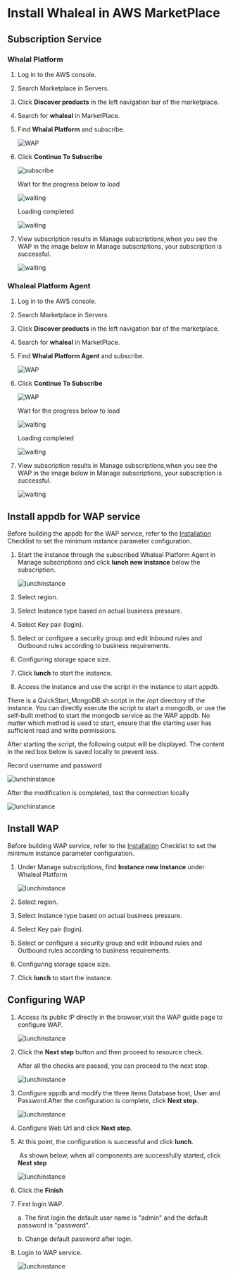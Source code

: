 # Install Whaleal in AWS MarketPlace

## Subscription Service

### Whalal Platform

1. Log in to the AWS console.

2. Search Marketplace in Servers.

3. Click **Discover products** in the left navigation bar of the marketplace.

4. Search for **whaleal** in MarketPlace.

5. Find **Whalal Platform** and subscribe.

   ![WAP](../../../images/whalealPlatFromImages/02-InstallWhaleal/WAP.png)

6. Click  **Continue  To Subscribe**

   ![subscribe](../../../images/whalealPlatFromImages/02-InstallWhaleal/subscribe.png)

   Wait for the progress below to load

   ![waiting](../../../images/whalealPlatFromImages/02-InstallWhaleal/waiting.png)

   Loading completed

   ![waiting](../../../images/whalealPlatFromImages/02-InstallWhaleal/completed.png)

7. View subscription results in Manage subscriptions,when you see the WAP in the image below in Manage subscriptions, your subscription is successful.

   ![waiting](../../../images/whalealPlatFromImages/02-InstallWhaleal/WAP2.png)

### Whaleal Platform Agent

1. Log in to the AWS console.

2. Search Marketplace in Servers.

3. Click **Discover products** in the left navigation bar of the marketplace.

4. Search for **whaleal** in MarketPlace.

5. Find **Whalal Platform Agent** and subscribe.

   ![WAP](../../../images/whalealPlatFromImages/02-InstallWhaleal/WhalealPlatformAgent.png)

6. Click  **Continue  To Subscribe**

   ![WAP](../../../images/whalealPlatFromImages/02-InstallWhaleal/AgentSbuscribe.png)

   Wait for the progress below to load

   ![waiting](../../../images/whalealPlatFromImages/02-InstallWhaleal/AgentWaiting.png)

   Loading completed

   ![waiting](../../../images/whalealPlatFromImages/02-InstallWhaleal/AgentCompleted.png)

7. View subscription results in Manage subscriptions,when you see the WAP in the image below in Manage subscriptions, your subscription is successful.

   ![waiting](../../../images/whalealPlatFromImages/02-InstallWhaleal/Agent.png)

## Install appdb for WAP service

Before building the appdb for the WAP service, refer to the [Installation](../02-HardwareAndSoftwareRequirements.md) Checklist to set the minimum instance parameter configuration.

1. Start the instance through the subscribed Whaleal Platform Agent in Manage subscriptions and click **lunch new instance** below the subscription.

   ![lunchinstance](../../../images/whalealPlatFromImages/02-InstallWhaleal/lunchinstance.png)

2. Select region.

3. Select Instance type based on actual business pressure.

4. Select Key pair (login).

5. Select or configure a security group and edit Inbound rules and Outbound rules according to business requirements.

6. Configuring storage space size.

7. Click **lunch** to start the instance.

1. Access the instance and use the script in the instance to start appdb.

There is a QuickStart_MongoDB.sh script in the /opt directory of the instance. You can directly execute the script to start a mongodb, or use the self-built method to start the mongodb service as the WAP appdb. No matter which method is used to start, ensure that the starting user has sufficient read and write permissions.

After starting the script, the following output will be displayed. The content in the red box below is saved locally to prevent loss.

Record username and password

![lunchinstance](../../../images/whalealPlatFromImages/02-InstallWhaleal/appdb.png)

After the modification is completed, test the connection locally

![lunchinstance](../../../images/whalealPlatFromImages/02-InstallWhaleal/auth.png)

## Install WAP

Before building  WAP service, refer to the [Installation](../02-HardwareAndSoftwareRequirements.md) Checklist to set the minimum instance parameter configuration.

1. Under Manage subscriptions, find **Instance new Instance** under Whaleal Platform

   ![lunchinstance](../../../images/whalealPlatFromImages/02-InstallWhaleal/waplunch.png)

2. Select region.

3. Select Instance type based on actual business pressure.

4. Select Key pair (login).

5. Select or configure a security group and edit Inbound rules and Outbound rules according to business requirements.

6. Configuring storage space size.

1. Click **lunch** to start the instance.

## Configuring WAP

1. Access its public IP directly in the browser,visit the WAP guide page to configure WAP.

   ![lunchinstance](../../../images/whalealPlatFromImages/02-InstallWhaleal/YDpage1.png)

2. Click the **Next step** button and then proceed to resource check.

   After all the checks are passed, you can proceed to the next step.

   ![lunchinstance](../../../images/whalealPlatFromImages/02-InstallWhaleal/resourcecheck.png)

3. Configure appdb and modify the three items Database host, User and Password.After the configuration is complete, click **Next step**.

   ![lunchinstance](../../../images/whalealPlatFromImages/02-InstallWhaleal/YDpage3.png)

4. Configure Web Url and click **Next step**.

5. At this point, the configuration is successful and click **lunch**.

   ​	As shown below, when all components are successfully started, click **Next step**

   ![lunchinstance](../../../images/whalealPlatFromImages/02-InstallWhaleal/YDpage4.png)

6. Click the **Finish**

7. First login WAP.

   a. The first login the default user name is "admin" and the default password is "password".

   b. Change default password after login.

8. Login to WAP service.

   ![lunchinstance](../../../images/whalealPlatFromImages/02-InstallWhaleal/success.png)
